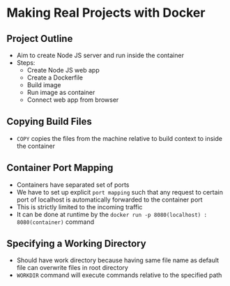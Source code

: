 # Making Real Projects with Docker

## Project Outline
- Aim to create Node JS server and run inside the container
- Steps:
    - Create Node JS web app
    - Create a Dockerfile
    - Build image
    - Run image as container
    - Connect web app from browser

## Copying Build Files
- `COPY` copies the files from the machine relative to build context to inside the container

## Container Port Mapping
- Containers have separated set of ports
- We have to set up explicit `port mapping` such that any request to certain port of localhost is automatically forwarded to the container port
- This is strictly limited to the incoming traffic
- It can be done at runtime by the `docker run -p 8080(localhost) : 8080(container)` command

## Specifying a Working Directory
- Should have work directory because having same file name as default file can overwrite files in root directory
- `WORKDIR` command will execute commands relative to the specified path
